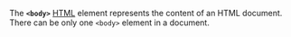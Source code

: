 The **`<body>`** [HTML](https://developer.mozilla.org/en-US/docs/Web/HTML) element represents the content of an HTML document. There can be only one `<body>` element in a document.
